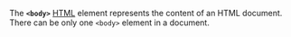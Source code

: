 The **`<body>`** [HTML](https://developer.mozilla.org/en-US/docs/Web/HTML) element represents the content of an HTML document. There can be only one `<body>` element in a document.
